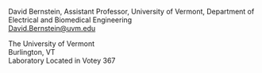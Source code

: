David Bernstein, Assistant Professor, University of Vermont, Department of Electrical and Biomedical Engineering \
[David.Bernstein@uvm.edu](mailto:david.bernstein@uvm.edu)

The University of Vermont\
Burlington, VT\
Laboratory Located in Votey 367

